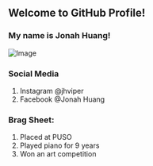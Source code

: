 ## Welcome to GitHub Profile!
### My name is Jonah Huang!

![Image](src)

### Social Media
1. Instagram @jhviper
2. Facebook @Jonah Huang

### Brag Sheet: 
1. Placed at PUSO
2. Played piano for 9 years
3. Won an art competition
